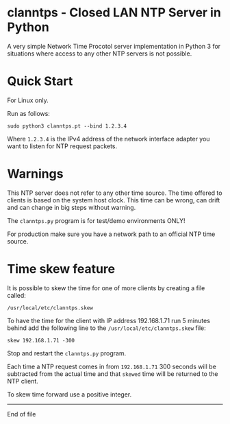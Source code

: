 # clanntps - Closed LAN NTP Server in Python

A very simple Network Time Procotol server implementation
in Python 3 for situations where access to any other NTP servers
is not possible.

# Quick Start

For Linux only.

Run as follows:

```
sudo python3 clanntps.pt --bind 1.2.3.4
```

Where `1.2.3.4` is the IPv4 address of the network interface adapter you
want to listen for NTP request packets.

# Warnings

This NTP server does not refer to any other time source. The time offered to clients
is based on the system host clock. This time can be wrong, can drift and can change in
big steps without warning.

The `clanntps.py` program is for test/demo environments ONLY!

For production make sure you have a network path to an official NTP time source.

# Time skew feature

It is possible to skew the time for one of more clients by creating a file called:

```
/usr/local/etc/clanntps.skew
```

To have the time for the client with IP address 192.168.1.71 run 5 minutes behind add the following line
to the `/usr/local/etc/clanntps.skew` file:

```
skew 192.168.1.71 -300
```

Stop and restart the `clanntps.py` program.

Each time a NTP request comes in from `192.168.1.71` 300 seconds will be subtracted from the actual time and
that `skewed` time will be returned to the NTP client.

To skew time forward use a positive integer.

--------------------------------------

End of file
